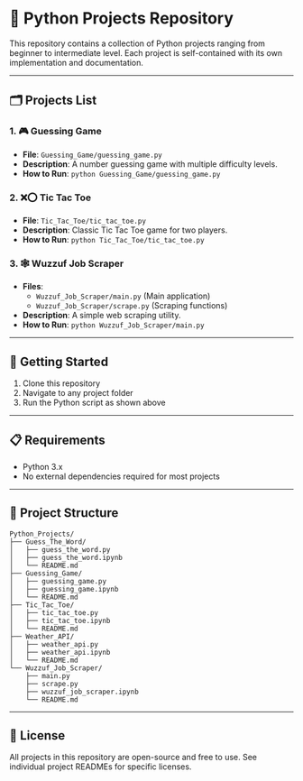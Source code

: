 # 📂 Python Projects Repository

This repository contains a collection of Python projects ranging from beginner to intermediate level. Each project is self-contained with its own implementation and documentation.

---

## 🗂 Projects List

### 1. 🎮 Guessing Game
- **File**: `Guessing_Game/guessing_game.py`
- **Description**: A number guessing game with multiple difficulty levels.
- **How to Run**: `python Guessing_Game/guessing_game.py`

### 2. ❌⭕ Tic Tac Toe
- **File**: `Tic_Tac_Toe/tic_tac_toe.py`
- **Description**: Classic Tic Tac Toe game for two players.
- **How to Run**: `python Tic_Tac_Toe/tic_tac_toe.py`

### 3. 🕸️ Wuzzuf Job Scraper
- **Files**: 
  - `Wuzzuf_Job_Scraper/main.py` (Main application)
  - `Wuzzuf_Job_Scraper/scrape.py` (Scraping functions)
- **Description**: A simple web scraping utility.
- **How to Run**: `python Wuzzuf_Job_Scraper/main.py`

---

## 🚀 Getting Started

1. Clone this repository
2. Navigate to any project folder
3. Run the Python script as shown above

---

## 📋 Requirements

- Python 3.x
- No external dependencies required for most projects

---

## 📜 Project Structure

```
Python_Projects/
├── Guess_The_Word/
│   ├── guess_the_word.py
│   ├── guess_the_word.ipynb
│   └── README.md
├── Guessing_Game/
│   ├── guessing_game.py
│   ├── guessing_game.ipynb
│   └── README.md
├── Tic_Tac_Toe/
│   ├── tic_tac_toe.py
│   ├── tic_tac_toe.ipynb
│   └── README.md
├── Weather_API/
│   ├── weather_api.py
│   ├── weather_api.ipynb
│   └── README.md
└── Wuzzuf_Job_Scraper/
    ├── main.py
    ├── scrape.py
    ├── wuzzuf_job_scraper.ipynb
    └── README.md
```

---

## 📄 License

All projects in this repository are open-source and free to use. See individual project READMEs for specific licenses.